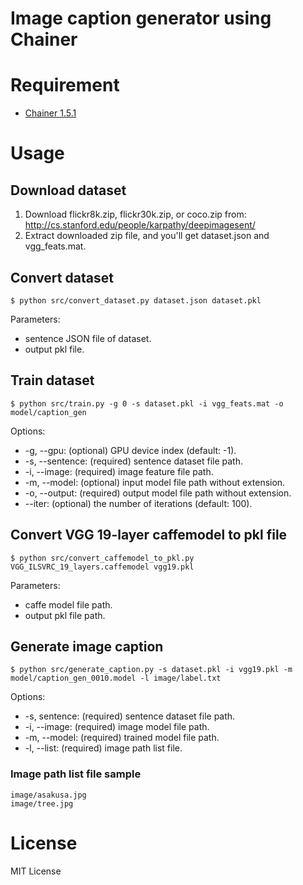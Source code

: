 # Image caption generator using Chainer

# Requirement

* [Chainer 1.5.1](http://chainer.org/)

# Usage

## Download dataset

1. Download flickr8k.zip, flickr30k.zip, or coco.zip from:
http://cs.stanford.edu/people/karpathy/deepimagesent/
1. Extract downloaded zip file, and you'll get dataset.json and vgg_feats.mat.

## Convert dataset

```
$ python src/convert_dataset.py dataset.json dataset.pkl
```

Parameters:
* sentence JSON file of dataset.
* output pkl file.

## Train dataset

```
$ python src/train.py -g 0 -s dataset.pkl -i vgg_feats.mat -o model/caption_gen
```

Options:
* -g, --gpu: (optional) GPU device index (default: -1).
* -s, --sentence: (required) sentence dataset file path.
* -i, --image: (required) image feature file path.
* -m, --model: (optional) input model file path without extension.
* -o, --output: (required) output model file path without extension.
* --iter: (optional) the number of iterations (default: 100).

## Convert VGG 19-layer caffemodel to pkl file

```
$ python src/convert_caffemodel_to_pkl.py VGG_ILSVRC_19_layers.caffemodel vgg19.pkl
```

Parameters:
* caffe model file path.
* output pkl file path.

## Generate image caption

```
$ python src/generate_caption.py -s dataset.pkl -i vgg19.pkl -m model/caption_gen_0010.model -l image/label.txt
```

Options:
* -s, sentence: (required) sentence dataset file path.
* -i, --image: (required) image model file path.
* -m, --model: (required) trained model file path.
* -l, --list: (required) image path list file.

### Image path list file sample

```
image/asakusa.jpg
image/tree.jpg
```

# License

MIT License
